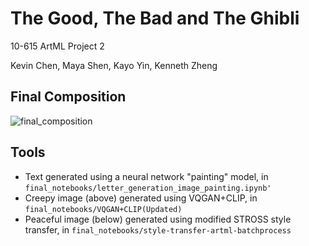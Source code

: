 # The Good, The Bad and The Ghibli

10-615 ArtML Project 2

Kevin Chen, Maya Shen, Kayo Yin, Kenneth Zheng

## Final Composition

![final_composition](./composition_final.png)

## Tools

- Text generated using a neural network "painting" model, in `final_notebooks/letter_generation_image_painting.ipynb'`
- Creepy image (above) generated using VQGAN+CLIP, in `final_notebooks/VQGAN+CLIP(Updated)`
- Peaceful image (below) generated using modified STROSS style transfer, in `final_notebooks/style-transfer-artml-batchprocess`